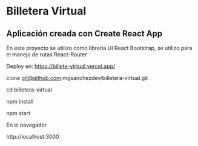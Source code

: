 # Billetera Virtual

## Aplicación creada con Create React App

En este proyecto se utilizo como libreria UI React Bootstrap, se utilizo para el manejo de rutas React-Router

Deploy en: https://billete-virtual.vercel.app/

clone git@github.com:mgsanchezdev/billetera-virtual.git

cd billetera-virtual

npm install

npm start

En el navegador

http://localhost:3000

